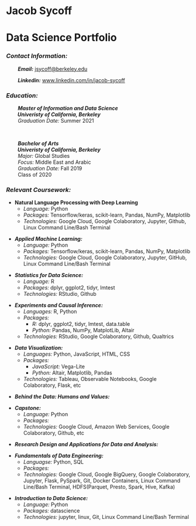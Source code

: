 # **Jacob Sycoff**
# **Data Science Portfolio** 

### ***Contact Information:*** 
&emsp;&emsp; ***Email:*** jsycoff@berkeley.edu

&emsp;&emsp; ***Linkedin:*** www.linkedin.com/in/jacob-sycoff

### ***Education:***

   &emsp;&emsp; ***Master of Information and Data Science <br>
   &emsp;&emsp; Univeristy of California, Berkeley*** <br>
   &emsp;&emsp; *Graduation Date:* Summer 2021 <br>

<br/>

   &emsp;&emsp; ***Bachelor of Arts <br>
   &emsp;&emsp; Univeristy of California, Berkeley*** <br>
   &emsp;&emsp; *Major:* Global Studies <br>
   &emsp;&emsp; *Focus:* Middle East and Arabic <br>
   &emsp;&emsp; *Graduation Date:* Fall 2019 <br>
   &emsp;&emsp; Class of 2020 <br>


### ***Relevant Coursework:***
<p/>

   * **Natural Language Processing with Deep Learning**
      * *Language:* Python
      * *Packages:* Tensorflow/keras, scikit-learn, Pandas, NumPy, Matplotlib
      * *Technologies:* Google Cloud, Google Colaboratory, Jupyter, Github, Linux Command Line/Bash Terminal

<p/>

   * ***Applied Machine Learning:***
      * *Language:* Python
      * *Packages:* Tensorflow/keras, scikit-learn, Pandas, NumPy, Matplotlib
      * *Technologies:* Google Cloud, Google Colaboratory, Jupyter, GitHub, Linux Command Line/Bash Terminal

<p/>

   * ***Statistics for Data Science:***
      * *Language:* R
      * *Packages:* dplyr, ggplot2, tidyr, lmtest
      * *Technologies:* RStudio, Github
<p/>

   * ***Experiments and Causal Inference:***
      * *Languages:* R, Python
      * *Packages:* 
        * *R:* dplyr, ggplot2, tidyr, lmtest, data.table   
        * *Python:* Pandas, NumPy, MatplotLib, Altair
      * *Technologies:* RStudio, Google Colaboratory, Github, Qualtrics
<p/>

   * ***Data Visualization:***
      * *Languages:* Python, JavaScript, HTML, CSS
      * *Packages:* 
        * *JavaScript:* Vega-Lite
        * *Python:* Altair, Matplotlib, Pandas
      * *Technologies:* Tableau, Observable Notebooks, Google Colaboratory, Flask, etc

<p/>

   * ***Behind the Data: Humans and Values:***

<p/>

   * ***Capstone:***
      * *Language:* Python
      * *Packages:* 
      * *Technologies:* Google Cloud, Amazon Web Services, Google Colaboratory, Github, etc

<p/>

   * ***Research Design and Applications for Data and Analysis:***

<p/>

   * ***Fundamentals of Data Engineering:***  
      * *Languagse:* Python, SQL
      * *Packages:* 
      * *Technologies:* Google Cloud, Google BigQuery, Google Colaboratory, Jupyter, Flask, PySpark, Git, Docker Containers, Linux Command Line/Bash Terminal, HDFS(Parquet, Presto, Spark, Hive, Kafka)

<p/>

   * ***Introduction to Data Science:***
      * *Language:* Python
      * *Packages:* datascience
      * *Technologies:* jupyter, linux, Git, Linux Command Line/Bash Terminal
<p/>

